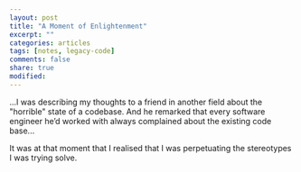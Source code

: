 ```yaml
---
layout: post
title: "A Moment of Enlightenment"
excerpt: ""
categories: articles
tags: [notes, legacy-code]
comments: false
share: true
modified:
---
```


...I was describing my thoughts to a friend in another field about the
"horrible" state of a codebase. And he remarked that every software engineer
he’d worked with always complained about the existing code base...

It was at that moment that I realised that I was perpetuating the stereotypes I
was trying solve.
